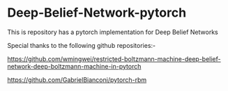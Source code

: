 # Deep-Belief-Network-pytorch
This is repository has a pytorch implementation for Deep Belief Networks

Special thanks to the following github repositories:-

https://github.com/wmingwei/restricted-boltzmann-machine-deep-belief-network-deep-boltzmann-machine-in-pytorch

https://github.com/GabrielBianconi/pytorch-rbm
